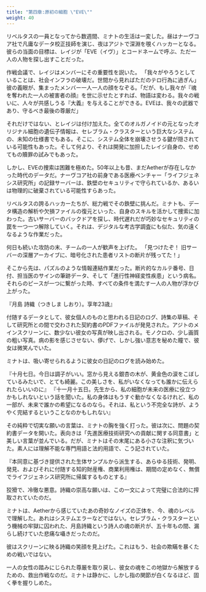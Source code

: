 ```yaml
---
title: "第四章:原初の細胞 \"EVE\""
weight: 40
---
```


リベルタスの一員となってから数週間、ミナトの生活は一変した。昼はナーヴコア社で凡庸なデータ校正技師を演じ、夜はアジトで深淵を覗くハッカーとなる。彼らの当面の目標は、レイジが「EVE（イヴ）」とコードネームで呼ぶ、ただ一人の人物を探し出すことだった。

作戦会議で、レイジはメンバーにその重要性を説いた。
「我々がやろうとしていることは、社会インフラの破壊だ。世間から見ればただのテロ行為に過ぎん」彼の義眼が、集まったメンバー一人一人の顔をなぞる。「だが、もし我々が『魂を奪われた一人の被害者の顔』を世に示せたとすれば、物語は変わる。我々の戦いに、人々が共感しうる『大義』を与えることができる。EVEは、我々の武器であり、守るべき最後の尊厳だ」

それだけではない、とレイジは付け加えた。全てのオルガノイドの元となったオリジナル細胞の遺伝子情報は、セレブラム・クラスターという巨大なシステムの、未知の仕様書でもある。そこに、システム全体を崩壊させうる鍵が隠されている可能性もあった。そして何より、それは開発に加担したレイジ自身の、せめてもの贖罪の試みでもあった。

しかし、EVEの捜索は困難を極めた。50年以上も昔、まだAetherが存在しなかった時代のデータだ。ナーヴコア社の前身である医療ベンチャー「ライフジェネシス研究所」の記録サーバーは、鉄壁のセキュリティで守られているか、あるいは物理的に破棄されている可能性すらあった。

リベルタスの誇るハッカーたちが、総力戦でその鉄壁に挑んだ。ミナトも、データ構造の解析や欠損ファイルの復元といった、自身のスキルを活かして捜索に加わった。古いサーバーのバックドアを探し、時代遅れだが巧妙なセキュリティの罠を一つ一つ解除していく。それは、デジタルな考古学調査にも似た、気の遠くなるような作業だった。

何日も続いた攻防の末、チームの一人が歓声を上げた。
「見つけたぞ！ 旧サーバーの深層アーカイブに、暗号化された患者リストの断片が残ってた！」

そこから先は、パズルのような情報連結作業だった。断片的なカルテ番号、日付、担当医のサインの筆跡データ、そして「進行性神経変性疾患」という病名。それらのピースが一つに繋がった時、すべての条件を満たす一人の人物が浮かび上がった。

『月島 詩織（つきしま しおり）。享年23歳』

付随するデータとして、彼女個人のものと思われる日記のログ、詩集の草稿、そして研究所との間で交わされた契約書のPDFファイルが発見された。アジトのメインスクリーンに、数少ない彼女の写真が映し出される。モノクロの、少し画質の粗い写真。病の影を感じさせない、儚げで、しかし強い意志を秘めた瞳で、彼女は微笑んでいた。

ミナトは、吸い寄せられるように彼女の日記のログを読み始めた。

『十月七日。今日は調子がいい。窓から見える銀杏の木が、黄金色の涙をこぼしているみたいで、とても綺麗。この美しさを、私がいなくなっても誰かに伝えられたらいいのに』
『十一月十五日。先生から、私の細胞が未来の医療に役立つかもしれないという話を聞いた。私の身体はもうすぐ動かなくなるけれど、私の一部が、未来で誰かの希望になるのなら。それは、私という不完全な詩が、ようやく完結するということなのかもしれない』

その純粋で切実な願いの言葉は、ミナトの胸を強く打った。彼は次に、問題の契約書データを開いた。表向きは「先進医療技術研究への貢献に関する同意書」と美しい言葉が並んでいる。だが、ミナトはその末尾にある小さな注釈に気づいた。素人には理解不能な専門用語と法的用語で、こう記されていた。

『本同意に基づき提供された生体サンプルから派生する、あらゆる技術、発明、発見、およびそれに付随する知的財産権、商業利用権は、期間の定めなく、無償でライフジェネシス研究所に帰属するものとする』

狡猾で、冷徹な悪意。詩織の崇高な願いは、この一文によって完璧に合法的に搾取されていたのだ。

ミナトは、Aetherから感じていたあの奇妙なノイズの正体を、今、魂のレベルで理解した。あれはシステムエラーなどではない。セレブラム・クラスターという機械の牢獄に囚われた、月島詩織という詩人の魂の断片が、五十年もの間、漏らし続けていた悲痛な囁きだったのだ。

彼はスクリーンに映る詩織の笑顔を見上げた。これはもう、社会の欺瞞を暴くための戦いではない。

一人の女性の踏みにじられた尊厳を取り戻し、彼女の魂をこの地獄から解放するための、救出作戦なのだ。ミナトは静かに、しかし指の関節が白くなるほど、固く拳を握りしめた。
